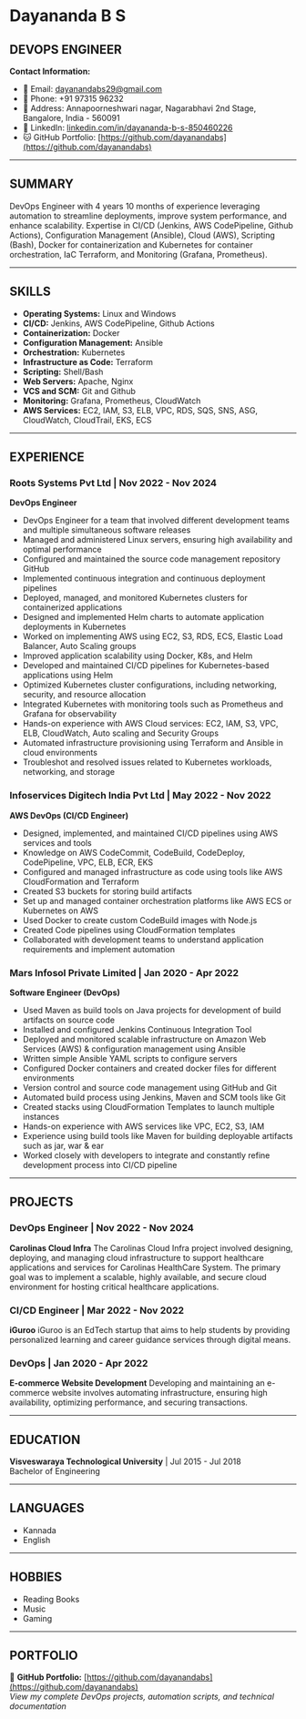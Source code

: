 # Dayananda B S
## DEVOPS ENGINEER

**Contact Information:**
- 📧 Email: dayanandabs29@gmail.com
- 📱 Phone: +91 97315 96232
- 📍 Address: Annapoorneshwari nagar, Nagarabhavi 2nd Stage, Bangalore, India - 560091
- 💼 LinkedIn: [linkedin.com/in/dayananda-b-s-850460226](https://linkedin.com/in/dayananda-b-s-850460226)
- 🐱 GitHub Portfolio: [https://github.com/dayanandabs](https://github.com/dayanandabs)

---

## SUMMARY
DevOps Engineer with 4 years 10 months of experience leveraging automation to streamline deployments, improve system performance, and enhance scalability. Expertise in CI/CD (Jenkins, AWS CodePipeline, Github Actions), Configuration Management (Ansible), Cloud (AWS), Scripting (Bash), Docker for containerization and Kubernetes for container orchestration, IaC Terraform, and Monitoring (Grafana, Prometheus).

---

## SKILLS
- **Operating Systems:** Linux and Windows
- **CI/CD:** Jenkins, AWS CodePipeline, Github Actions
- **Containerization:** Docker
- **Configuration Management:** Ansible
- **Orchestration:** Kubernetes
- **Infrastructure as Code:** Terraform
- **Scripting:** Shell/Bash
- **Web Servers:** Apache, Nginx
- **VCS and SCM:** Git and Github
- **Monitoring:** Grafana, Prometheus, CloudWatch
- **AWS Services:** EC2, IAM, S3, ELB, VPC, RDS, SQS, SNS, ASG, CloudWatch, CloudTrail, EKS, ECS

---

## EXPERIENCE

### Roots Systems Pvt Ltd | Nov 2022 - Nov 2024
**DevOps Engineer**
- DevOps Engineer for a team that involved different development teams and multiple simultaneous software releases
- Managed and administered Linux servers, ensuring high availability and optimal performance
- Configured and maintained the source code management repository GitHub
- Implemented continuous integration and continuous deployment pipelines
- Deployed, managed, and monitored Kubernetes clusters for containerized applications
- Designed and implemented Helm charts to automate application deployments in Kubernetes
- Worked on implementing AWS using EC2, S3, RDS, ECS, Elastic Load Balancer, Auto Scaling groups
- Improved application scalability using Docker, K8s, and Helm
- Developed and maintained CI/CD pipelines for Kubernetes-based applications using Helm
- Optimized Kubernetes cluster configurations, including networking, security, and resource allocation
- Integrated Kubernetes with monitoring tools such as Prometheus and Grafana for observability
- Hands-on experience with AWS Cloud services: EC2, IAM, S3, VPC, ELB, CloudWatch, Auto scaling and Security Groups
- Automated infrastructure provisioning using Terraform and Ansible in cloud environments
- Troubleshot and resolved issues related to Kubernetes workloads, networking, and storage

### Infoservices Digitech India Pvt Ltd | May 2022 - Nov 2022
**AWS DevOps (CI/CD Engineer)**
- Designed, implemented, and maintained CI/CD pipelines using AWS services and tools
- Knowledge on AWS CodeCommit, CodeBuild, CodeDeploy, CodePipeline, VPC, ELB, ECR, EKS
- Configured and managed infrastructure as code using tools like AWS CloudFormation and Terraform
- Created S3 buckets for storing build artifacts
- Set up and managed container orchestration platforms like AWS ECS or Kubernetes on AWS
- Used Docker to create custom CodeBuild images with Node.js
- Created Code pipelines using CloudFormation templates
- Collaborated with development teams to understand application requirements and implement automation

### Mars Infosol Private Limited | Jan 2020 - Apr 2022
**Software Engineer (DevOps)**
- Used Maven as build tools on Java projects for development of build artifacts on source code
- Installed and configured Jenkins Continuous Integration Tool
- Deployed and monitored scalable infrastructure on Amazon Web Services (AWS) & configuration management using Ansible
- Written simple Ansible YAML scripts to configure servers
- Configured Docker containers and created docker files for different environments
- Version control and source code management using GitHub and Git
- Automated build process using Jenkins, Maven and SCM tools like Git
- Created stacks using CloudFormation Templates to launch multiple instances
- Hands-on experience with AWS services like VPC, EC2, S3, IAM
- Experience using build tools like Maven for building deployable artifacts such as jar, war & ear
- Worked closely with developers to integrate and constantly refine development process into CI/CD pipeline

---

## PROJECTS

### DevOps Engineer | Nov 2022 - Nov 2024
**Carolinas Cloud Infra**
The Carolinas Cloud Infra project involved designing, deploying, and managing cloud infrastructure to support healthcare applications and services for Carolinas HealthCare System. The primary goal was to implement a scalable, highly available, and secure cloud environment for hosting critical healthcare applications.

### CI/CD Engineer | Mar 2022 - Nov 2022
**iGuroo**
iGuroo is an EdTech startup that aims to help students by providing personalized learning and career guidance services through digital means.

### DevOps | Jan 2020 - Apr 2022
**E-commerce Website Development**
Developing and maintaining an e-commerce website involves automating infrastructure, ensuring high availability, optimizing performance, and securing transactions.

---

## EDUCATION
**Visveswaraya Technological University** | Jul 2015 - Jul 2018  
Bachelor of Engineering

---

## LANGUAGES
- Kannada
- English

---

## HOBBIES
- Reading Books
- Music  
- Gaming

---

## PORTFOLIO
🔗 **GitHub Portfolio:** [https://github.com/dayanandabs](https://github.com/dayanandabs)  
*View my complete DevOps projects, automation scripts, and technical documentation*
